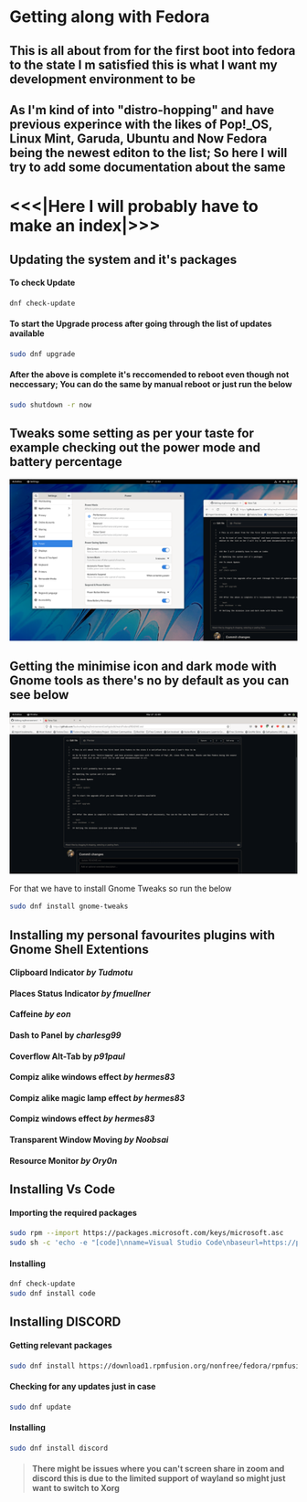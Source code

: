 # Getting along with Fedora

## This is all about from for the first boot into fedora to the state I m satisfied this is what I want my development environment to be

## As I'm kind of into "distro-hopping" and have previous experince with the likes of Pop!\_OS, Linux Mint, Garuda, Ubuntu and Now Fedora being the newest editon to the list; So here I will try to add some documentation about the same

# &lt;&lt;&lt;|Here I will probably have to make an index|>>>

## Updating the system and it's packages

#### To check Update

```bash
dnf check-update
```

#### To start the Upgrade process after going through the list of updates available

```bash
sudo dnf upgrade
```

#### After the above is complete it's reccomended to reboot even though not neccessary; You can do the same by manual reboot or just run the below

```bash
sudo shutdown -r now
```

## Tweaks some setting as per your taste for example checking out the power mode and battery percentage

![Turn on Performance and Percentage in setting](./assets/turnOnPerformanceAndPercentage.png)

## Getting the minimise icon and dark mode with Gnome tools as there's no by default as you can see below

![No minimise by default lmao](./assets/noMinimiseIcon.png)

For that we have to install Gnome Tweaks so run the below

```bash
sudo dnf install gnome-tweaks
```

## Installing my personal favourites plugins with Gnome Shell Extentions

#### Clipboard Indicator _by Tudmotu_

#### Places Status Indicator _by fmuellner_

#### Caffeine _by eon_

#### Dash to Panel by _charlesg99_

#### Coverflow Alt-Tab by _p91paul_

#### Compiz alike windows effect _by hermes83_

#### Compiz alike magic lamp effect _by hermes83_

#### Compiz windows effect _by hermes83_

#### Transparent Window Moving _by Noobsai_

#### Resource Monitor _by Ory0n_

## Installing Vs Code

#### Importing the required packages

```bash
sudo rpm --import https://packages.microsoft.com/keys/microsoft.asc
sudo sh -c 'echo -e "[code]\nname=Visual Studio Code\nbaseurl=https://packages.microsoft.com/yumrepos/vscode\nenabled=1\ngpgcheck=1\ngpgkey=https://packages.microsoft.com/keys/microsoft.asc" > /etc/yum.repos.d/vscode.repo'
```

#### Installing

```bash
dnf check-update
sudo dnf install code
```

## Installing DISCORD

#### Getting relevant packages

```bash
sudo dnf install https://download1.rpmfusion.org/nonfree/fedora/rpmfusion-nonfree-release-$(rpm -E %fedora).noarch.rpm
```

#### Checking for any updates just in case

```bash
sudo dnf update
```

#### Installing

```bash
sudo dnf install discord
```

> #### There might be issues where you can't screen share in zoom and discord this is due to the limited support of wayland so might just want to switch to Xorg
